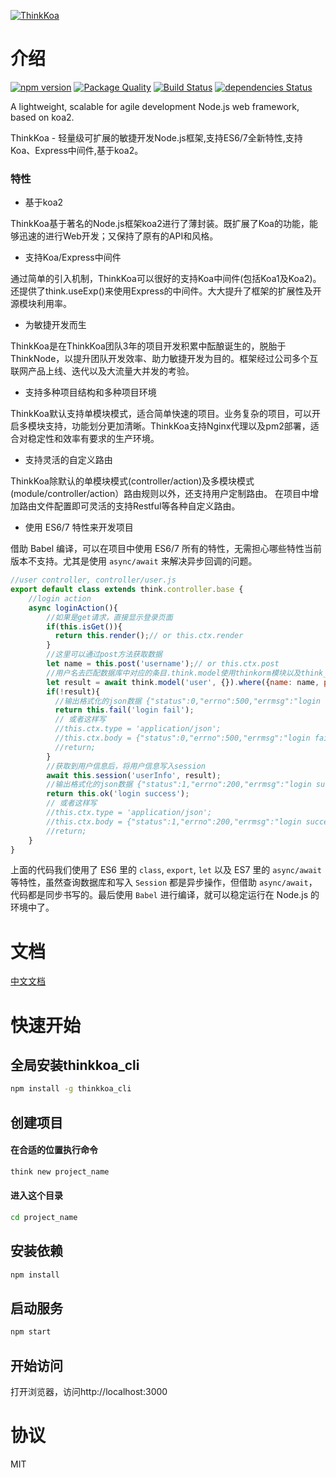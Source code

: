 [![ThinkKoa](http://thinkkoa.org/img/logo.png)](http://thinkkoa.org/)

# 介绍

[![npm version](https://badge.fury.io/js/thinkkoa.svg)](https://badge.fury.io/js/thinkkoa)
[![Package Quality](http://npm.packagequality.com/shield/thinkkoa.svg)](http://packagequality.com/#?package=thinkkoa)
[![Build Status](https://travis-ci.org/thinkkoa/thinkkoa.svg?branch=master)](https://travis-ci.org/thinkkoa/thinkkoa)
[![dependencies Status](https://david-dm.org/thinkkoa/thinkkoa/status.svg)](https://david-dm.org/thinkkoa/thinkkoa)

A lightweight, scalable for agile development Node.js web framework, based on koa2.

ThinkKoa - 轻量级可扩展的敏捷开发Node.js框架,支持ES6/7全新特性,支持Koa、Express中间件,基于koa2。

### 特性

* 基于koa2

ThinkKoa基于著名的Node.js框架koa2进行了薄封装。既扩展了Koa的功能，能够迅速的进行Web开发；又保持了原有的API和风格。

* 支持Koa/Express中间件

通过简单的引入机制，ThinkKoa可以很好的支持Koa中间件(包括Koa1及Koa2)。还提供了think.useExp()来使用Express的中间件。大大提升了框架的扩展性及开源模块利用率。

* 为敏捷开发而生

ThinkKoa是在ThinkKoa团队3年的项目开发积累中酝酿诞生的，脱胎于ThinkNode，以提升团队开发效率、助力敏捷开发为目的。框架经过公司多个互联网产品上线、迭代以及大流量大并发的考验。

* 支持多种项目结构和多种项目环境

ThinkKoa默认支持单模块模式，适合简单快速的项目。业务复杂的项目，可以开启多模块支持，功能划分更加清晰。ThinkKoa支持Nginx代理以及pm2部署，适合对稳定性和效率有要求的生产环境。

* 支持灵活的自定义路由

ThinkKoa除默认的单模块模式(controller/action)及多模块模式(module/controller/action）路由规则以外，还支持用户定制路由。
在项目中增加路由文件配置即可灵活的支持Restful等各种自定义路由。


* 使用 ES6/7 特性来开发项目

借助 Babel 编译，可以在项目中使用 ES6/7 所有的特性，无需担心哪些特性当前版本不支持。尤其是使用 `async/await` 来解决异步回调的问题。

```js
//user controller, controller/user.js
export default class extends think.controller.base {
    //login action
    async loginAction(){
        //如果是get请求，直接显示登录页面
        if(this.isGet()){
          return this.render();// or this.ctx.render
        }
        //这里可以通过post方法获取数据
        let name = this.post('username');// or this.ctx.post
        //用户名去匹配数据库中对应的条目.think.model使用thinkorm模块以及think_model中间件
        let result = await think.model('user', {}).where({name: name, phonenum: {"not": ""}}).find();
        if(!result){
          //输出格式化的json数据 {"status":0,"errno":500,"errmsg":"login fail","data":{}}
          return this.fail('login fail'); 
          // 或者这样写
          //this.ctx.type = 'application/json';
          //this.ctx.body = {"status":0,"errno":500,"errmsg":"login fail","data":{}};
          //return;
        }
        //获取到用户信息后，将用户信息写入session
        await this.session('userInfo', result);
        //输出格式化的json数据 {"status":1,"errno":200,"errmsg":"login success","data":{}}
        return this.ok('login success'); 
        // 或者这样写
        //this.ctx.type = 'application/json';
        //this.ctx.body = {"status":1,"errno":200,"errmsg":"login success","data":{}};
        //return;
    }
}
```

上面的代码我们使用了 ES6 里的 `class`, `export`, `let` 以及 ES7 里的 `async/await` 等特性，虽然查询数据库和写入 `Session` 都是异步操作，但借助 `async/await`，代码都是同步书写的。最后使用 `Babel` 进行编译，就可以稳定运行在 Node.js 的环境中了。

# 文档

[中文文档](http://thinkkoa.org/doc/)

# 快速开始

## 全局安装thinkkoa_cli

```sh
npm install -g thinkkoa_cli
```

## 创建项目


#### 在合适的位置执行命令

```sh
think new project_name
```

#### 进入这个目录

```sh
cd project_name
```

## 安装依赖

```sh
npm install
```

## 启动服务

```sh
npm start
```

## 开始访问

打开浏览器，访问http://localhost:3000 


# 协议

MIT
